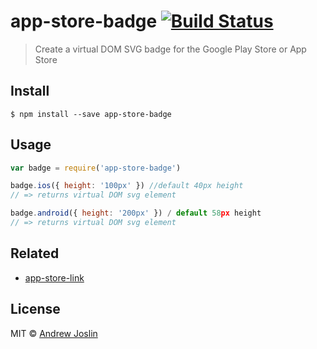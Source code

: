 # app-store-badge [![Build Status](https://travis-ci.org/ajoslin/app-store-badge.svg?branch=master)](https://travis-ci.org/ajoslin/app-store-badge)

> Create a virtual DOM SVG badge for the Google Play Store or App Store


## Install

```
$ npm install --save app-store-badge
```


## Usage

```js
var badge = require('app-store-badge')

badge.ios({ height: '100px' }) //default 40px height
// => returns virtual DOM svg element

badge.android({ height: '200px' }) / default 58px height
// => returns virtual DOM svg element
```

## Related

- [app-store-link](https://github.com/ajoslin/app-store-link)

## License

MIT © [Andrew Joslin](http://ajoslin.com)
